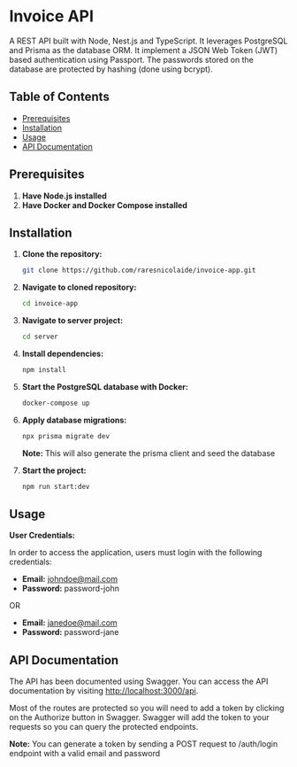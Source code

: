 # Invoice API

A REST API built with Node, Nest.js and TypeScript. It leverages PostgreSQL and Prisma as the database ORM. It implement a JSON Web Token (JWT) based authentication using Passport. The passwords stored on the database are protected by hashing (done using bcrypt).

## Table of Contents

- [Prerequisites](#prerequisites])
- [Installation](#installation)
- [Usage](#usage)
- [API Documentation](#api-documentation)

## Prerequisites

1. **Have Node.js installed**
2. **Have Docker and Docker Compose installed**

## Installation

1. **Clone the repository:**

   ```bash
   git clone https://github.com/raresnicolaide/invoice-app.git
   ```

2. **Navigate to cloned repository:**

   ```bash
   cd invoice-app
   ```

3. **Navigate to server project:**

   ```bash
   cd server
   ```

4. **Install dependencies:**

   ```bash
   npm install
   ```

5. **Start the PostgreSQL database with Docker:**

   ```bash
   docker-compose up
   ```

6. **Apply database migrations:**

   ```bash
   npx prisma migrate dev
   ```

   **Note:**
   This will also generate the prisma client and seed the database

7. **Start the project:**

   ```bash
   npm run start:dev
   ```

## Usage

**User Credentials:**

In order to access the application, users must login with the following credentials:

- **Email:** johndoe@mail.com
- **Password:** password-john

OR

- **Email:** janedoe@mail.com
- **Password:** password-jane

## API Documentation

The API has been documented using Swagger. You can access the API documentation by visiting [http://localhost:3000/api](http://localhost:3000/api).

Most of the routes are protected so you will need to add a token by clicking on the Authorize button in Swagger. Swagger will add the token to your requests so you can query the protected endpoints.

**Note:**
You can generate a token by sending a POST request to /auth/login endpoint with a valid email and password
